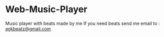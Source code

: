# Web-Music-Player
Music player with beats made by me
If you need beats send me email to : agkbeatz@gmail.com
